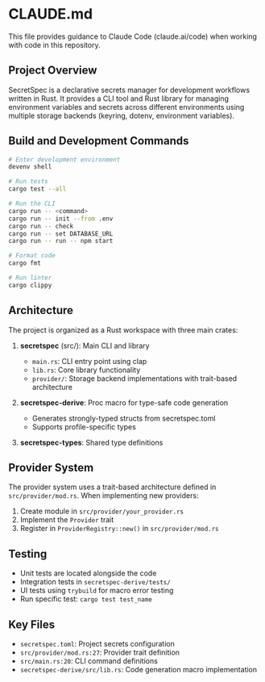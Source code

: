 # CLAUDE.md

This file provides guidance to Claude Code (claude.ai/code) when working with code in this repository.

## Project Overview

SecretSpec is a declarative secrets manager for development workflows written in Rust. It provides a CLI tool and Rust library for managing environment variables and secrets across different environments using multiple storage backends (keyring, dotenv, environment variables).

## Build and Development Commands

```bash
# Enter development environment
devenv shell

# Run tests
cargo test --all

# Run the CLI
cargo run -- <command>
cargo run -- init --from .env
cargo run -- check
cargo run -- set DATABASE_URL
cargo run -- run -- npm start

# Format code
cargo fmt

# Run linter
cargo clippy
```

## Architecture

The project is organized as a Rust workspace with three main crates:

1. **secretspec** (src/): Main CLI and library
   - `main.rs`: CLI entry point using clap
   - `lib.rs`: Core library functionality
   - `provider/`: Storage backend implementations with trait-based architecture

2. **secretspec-derive**: Proc macro for type-safe code generation
   - Generates strongly-typed structs from secretspec.toml
   - Supports profile-specific types

3. **secretspec-types**: Shared type definitions

## Provider System

The provider system uses a trait-based architecture defined in `src/provider/mod.rs`. When implementing new providers:

1. Create module in `src/provider/your_provider.rs`
2. Implement the `Provider` trait
3. Register in `ProviderRegistry::new()` in `src/provider/mod.rs`

## Testing

- Unit tests are located alongside the code
- Integration tests in `secretspec-derive/tests/`
- UI tests using `trybuild` for macro error testing
- Run specific test: `cargo test test_name`

## Key Files

- `secretspec.toml`: Project secrets configuration
- `src/provider/mod.rs:27`: Provider trait definition
- `src/main.rs:20`: CLI command definitions
- `secretspec-derive/src/lib.rs`: Code generation macro implementation
